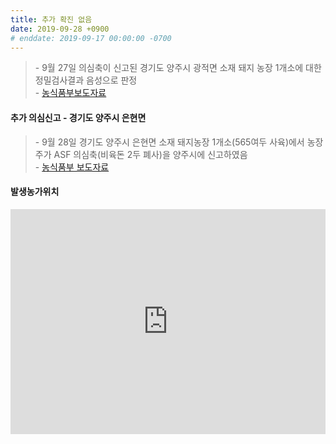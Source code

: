 ```yaml
---
title: 추가 확진 없음
date: 2019-09-28 +0900
# enddate: 2019-09-17 00:00:00 -0700
---
```

> \- 9월 27일 의심축이 신고된 경기도 양주시 광적면 소재 돼지 농장 1개소에 대한 정밀검사결과 음성으로 판정  
> \- [농식품부보도자료](http://www.mafra.go.kr/FMD-AI/2095/subview.do?enc=Zm5jdDF8QEB8JTJGYmJzJTJGRk1ELUFJJTJGMzU0JTJGMzIxNTAxJTJGYXJ0Y2xWaWV3LmRvJTNGYmJzQ2xTZXElM0QlMjZyZ3NFbmRkZVN0ciUzRCUyNmJic09wZW5XcmRTZXElM0QlMjZyZ3NCZ25kZVN0ciUzRCUyNnBhc3N3b3JkJTNEJTI2c3JjaENvbHVtbiUzRCUyNnJvdyUzRDEwJTI2aXNWaWV3TWluZSUzRGZhbHNlJTI2cGFnZSUzRDElMjZzcmNoV3JkJTNEJTI2)

#### 추가 의심신고 - 경기도 양주시 은현면  
> \- 9월 28일 경기도 양주시 은현면 소재 돼지농장 1개소(565여두 사육)에서 농장주가 ASF 의심축(비육돈 2두 폐사)을 양주시에 신고하였음  
> \- [농식품부 보도자료](http://www.mafra.go.kr/FMD-AI/2095/subview.do?enc=Zm5jdDF8QEB8JTJGYmJzJTJGRk1ELUFJJTJGMzU0JTJGMzIxNTA0JTJGYXJ0Y2xWaWV3LmRvJTNGcmdzRW5kZGVTdHIlM0QlMjZyb3clM0QxMCUyNmJic0NsU2VxJTNEJTI2c3JjaFdyZCUzRCUyNnJnc0JnbmRlU3RyJTNEJTI2aXNWaWV3TWluZSUzRGZhbHNlJTI2YmJzT3BlbldyZFNlcSUzRCUyNnBhZ2UlM0QxJTI2cGFzc3dvcmQlM0QlMjZzcmNoQ29sdW1uJTNEJTI2)

#### 발생농가위치  
<iframe width="100%" height="360" src="http://adatalab.net/asf-timeline/charts/190928-map" frameborder="0" allow="accelerometer; autoplay; encrypted-media; gyroscope; picture-in-picture" allowfullscreen></iframe>

